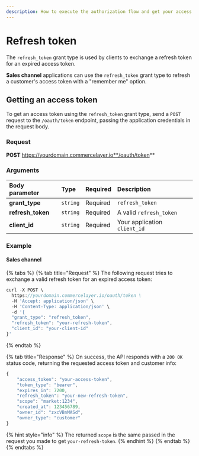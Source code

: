 ```yaml
---
description: How to execute the authorization flow and get your access token
---
```


# Refresh token

The `refresh_token` grant type is used by clients to exchange a refresh token for an expired access token. 

**Sales channel** applications can use the `refresh_token` grant type to refresh a customer's access token with a "remember me" option.

## Getting an access token

To get an access token using the `refresh_token` grant type, send a `POST` request to the `/oauth/token` endpoint, passing the application credentials in the request body.

### Request

**POST** https://yourdomain.commercelayer.io**/oauth/token**

### Arguments

| Body parameter | Type | Required | Description |
| :--- | :--- | :--- | :--- |
| **grant\_type** | `string` | Required | `refresh_token` |
| **refresh\_token** | `string` | Required | A valid `refresh_token` |
| **client\_id** | `string` | Required | Your application `client_id` |

### Example

#### Sales channel

{% tabs %}
{% tab title="Request" %}
The following request tries to exchange a valid refresh token for an expired access token:

```javascript
curl -X POST \
  https://yourdomain.commercelayer.io/oauth/token \
  -H 'Accept: application/json' \
  -H 'Content-Type: application/json' \
  -d '{
  "grant_type": "refresh_token",
  "refresh_token": "your-refresh-token",
  "client_id": "your-client-id"
}'
```
{% endtab %}

{% tab title="Response" %}
On success, the API responds with a `200 OK` status code, returning the requested access token and customer info:

```javascript
{
    "access_token": "your-access-token",
    "token_type": "bearer",
    "expires_in": 7200,
    "refresh_token": "your-new-refresh-token",
    "scope": "market:1234",
    "created_at": 123456789,
    "owner_id": "zxcVBnMASd",
    "owner_type": "customer"
}
```

{% hint style="info" %}
The returned `scope` is the same passed in the request you made to get `your-refresh-token`.
{% endhint %}
{% endtab %}
{% endtabs %}

